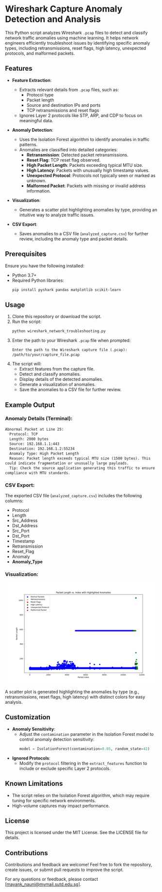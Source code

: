 
# Wireshark Capture Anomaly Detection and Analysis

This Python script analyzes Wireshark `.pcap` files to detect and classify network traffic anomalies using machine learning. It helps network engineers efficiently troubleshoot issues by identifying specific anomaly types, including retransmissions, reset flags, high latency, unexpected protocols, and malformed packets.

## Features

- **Feature Extraction**:
  - Extracts relevant details from `.pcap` files, such as:
    - Protocol type
    - Packet length
    - Source and destination IPs and ports
    - TCP retransmissions and reset flags
  - Ignores Layer 2 protocols like STP, ARP, and CDP to focus on meaningful data.

- **Anomaly Detection**:
  - Uses the Isolation Forest algorithm to identify anomalies in traffic patterns.
  - Anomalies are classified into detailed categories:
    - **Retransmission**: Detected packet retransmissions.
    - **Reset Flag**: TCP reset flag observed.
    - **High Packet Length**: Packets exceeding typical MTU size.
    - **High Latency**: Packets with unusually high timestamp values.
    - **Unexpected Protocol**: Protocols not typically seen or marked as unknown.
    - **Malformed Packet**: Packets with missing or invalid address information.

- **Visualization**:
  - Generates a scatter plot highlighting anomalies by type, providing an intuitive way to analyze traffic issues.

- **CSV Export**:
  - Saves anomalies to a CSV file (`analyzed_capture.csv`) for further review, including the anomaly type and packet details.

## Prerequisites

Ensure you have the following installed:

- Python 3.7+
- Required Python libraries:
  ```bash
  pip install pyshark pandas matplotlib scikit-learn
  ```

## Usage

1. Clone this repository or download the script.
2. Run the script:
   ```bash
   python wireshark_network_troubleshooting.py
   ```
3. Enter the path to your Wireshark `.pcap` file when prompted:
   ```
   Enter the path to the Wireshark capture file (.pcap): /path/to/your/capture_file.pcap
   ```
4. The script will:
   - Extract features from the capture file.
   - Detect and classify anomalies.
   - Display details of the detected anomalies.
   - Generate a visualization of anomalies.
   - Save the anomalies to a CSV file for further review.

## Example Output

### Anomaly Details (Terminal):
```plaintext
Abnormal Packet at Line 25:
  Protocol: TCP
  Length: 2000 bytes
  Source: 192.168.1.1:443
  Destination: 192.168.1.2:55234
  Anomaly Type: High Packet Length
  Reason: Packet length exceeds typical MTU size (1500 bytes). This could indicate fragmentation or unusually large payloads.
  Tip: Check the source application generating this traffic to ensure compliance with MTU standards.
```

### CSV Export:
The exported CSV file (`analyzed_capture.csv`) includes the following columns:
- Protocol
- Length
- Src_Address
- Dst_Address
- Src_Port
- Dst_Port
- Timestamp
- Retransmission
- Reset_Flag
- Anomaly
- **Anomaly_Type**

### Visualization:
![Anomaly Scatter Plot](Graph.jpg)

A scatter plot is generated highlighting the anomalies by type (e.g., retransmissions, reset flags, high latency) with distinct colors for easy analysis.

## Customization

- **Anomaly Sensitivity**:
  - Adjust the `contamination` parameter in the Isolation Forest model to control anomaly detection sensitivity:
    ```python
    model = IsolationForest(contamination=0.05, random_state=42)
    ```
- **Ignored Protocols**:
  - Modify the `protocol` filtering in the `extract_features` function to include or exclude specific Layer 2 protocols.

## Known Limitations

- The script relies on the Isolation Forest algorithm, which may require tuning for specific network environments.
- High-volume captures may impact performance.

## License

This project is licensed under the MIT License. See the LICENSE file for details.

## Contributions

Contributions and feedback are welcome! Feel free to fork the repository, create issues, or submit pull requests to improve the script.


For any questions or feedback, please contact [mayank_nauni@mymail.sutd.edu.sg].
